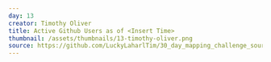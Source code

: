 ```yaml
---
day: 13
creator: Timothy Oliver
title: Active Github Users as of <Insert Time>
thumbnail: /assets/thumbnails/13-timothy-oliver.png
source: https://github.com/LuckyLaharlTim/30_day_mapping_challenge_source/raw/main/30DayMappingWork/all_maps.Rmd  
---
```

